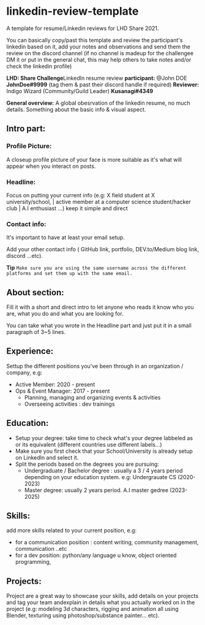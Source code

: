 # linkedin-review-template
A template for resume/Linkedin reviews for LHD Share 2021.

You can basically copy/past this template and review the participant's linkedin based on it, add your notes and observations and send them the review on the discord channel (if no channel is madeup for the challengee DM it or put in the general chat, this may help others to take notes and/or check the linkedin profile)

**LHD: Share Challenge**LinkedIn resume review
**participant:** @John DOE **JohnDoe#9999** (tag them & past their discord handle if required)
**Reviewer:** Indigo Wizard (Community/Guild Leader) **Kusanagi#4349**

**General overview:** A global obesrvation of the linkedin resume, no much details. Something about the basic info & visual aspect.

## Intro part:

### Profile Picture:
A closeup profile picture of your face is more suitable as it's what will appear when you interact on posts. 
### Headline:
Focus on putting your current info (e.g: X field student at X university/school, | active member at a computer science student/hacker club | A.I enthusiast ...) keep it simple and direct
### Contact info:
It's important to have at least your email setup.

Add your other contact info ( GitHub link, portfolio, DEV.to/Medium blog link, discord ...etc).

**Tip** `Make sure you are using the same username across the different platforms and set them up with the same email.`

## About section:
Fill it with a short and direct intro to let anyone who reads it know who you are, what you do and what you are looking for.

You can take what you wrote in the Headline part and just put it in a small paragraph of 3~5 lines.

## Experience:
Settup the different positions you've been through in an organization / company, e.g:
- Active Member: 2020 - present
- Ops & Event Manager: 2017 - present
  - Planning, managing and organizing events & activities
  - Overseeing activities : dev trainings

## Education:
- Setup your degree: take time to check what's your degree labbeled as or its equivalent (different countries use different labels...)
- Make sure you first check that your School/University is already setup on LinkedIn and select it.
- Split the periods based on the degrees you are pursuing:
  - Undergraduate / Bachelor degree : usually a 3 / 4 years period depending on your education system. e.g: Undergrauate CS (2020-2023)
  - Master degree: usually 2 years period. A.I master gedree (2023-2025)

## Skills:
add more skills related to your current position, e.g: 
- for a communication position : content writing, community management, communication ..etc
- for a dev position: python/any language u know, object oriented programming,

## Projects:
Project are a great way to showcase your skills, add details on your projects and tag your team andexplain in details what you actually worked on in the project (e.g: modeling 3d characters, rigging and animation all using Blender, texturing using photoshop/substance painter... etc).
